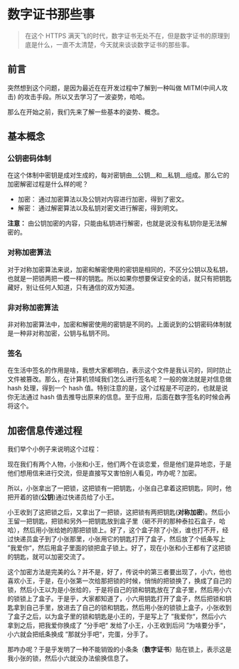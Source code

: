 # 数字证书那些事

> 在这个 HTTPS 满天飞的时代，数字证书无处不在，但是数字证书的原理到底是什么，一直不太清楚，今天就来谈谈数字证书的那些事。

## 前言

突然想到这个问题，是因为最近在在开发过程中了解到一种叫做 MITM(中间人攻击) 的攻击手段。所以又去学习了一波姿势，哈哈。

那么在开始之前，我们先来了解一些基本的姿势、概念。

## 基本概念

### 公钥密码体制

在这个体制中密钥是成对生成的，每对密钥由__公钥__和__私钥__组成。那么它的加密解密过程是什么样的呢？

- 加密： 通过加密算法以及公钥对内容进行加密，得到了密文。
- 解密： 通过解密算法以及私钥对密文进行解密，得到明文。

__注意：__ 由公钥加密的内容，只能由私钥进行解密，也就是说没有私钥你是无法解密的。

### 对称加密算法

对于对称加密算法来说，加密和解密使用的密钥是相同的，不区分公钥以及私钥，也就是一把锁两把一模一样的钥匙。所以如果你想要保证安全的话，就只有把钥匙藏好，别让任何人知道，只有通信的双方知道。

### 非对称加密算法

非对称加密算法中，加密和解密使用的密钥是不同的。上面说到的公钥密码体制就是一种非对称加密，公钥与私钥不同。

### 签名

在生活中签名的作用是啥，我想大家都明白，表示这个文件是我认可的，同时防止文件被篡改。那么，在计算机领域我们怎么进行签名呢？一般的做法就是对信息做 hash 处理，得到一个 hash 值。特别注意的是，这个过程是不可逆的，也就是说你无法通过 hash 值去推导出原来的信息。至于应用，后面在数字签名的时候会再将这个。

## 加密信息传递过程

我们举个小例子来说明这个过程：

现在我们有两个人物，小张和小王，他们两个在谈恋爱，但是他们是异地恋，于是他们想用信来进行交流，但是直接写又害怕别人看见，咋办呢？加密。

所以，小张拿出了一把锁，这把锁有一把钥匙，小张自己拿着这把钥匙，同时，他把开着的锁(__公钥__)通过快递员给了小王。

小王收到了这把锁之后，又拿出了一把锁，这把锁有两把钥匙(__对称加密__)。然后小王留一把钥匙，把锁和另外一把钥匙放到盒子里（砸不开的那种泰拉石盒子，哈哈），然后用小张给她的那把锁锁上。好了，这个盒子除了小张，谁也打不开，经过快递员盒子到了小张那里，小张用它的钥匙打开了盒子，然后放了个纸条写上 ”我爱你“，然后用盒子里面的锁把盒子锁上。好了，现在小张和小王都有了这把锁的钥匙，就可以加密交流了。

这个加密方法是完美的么？并不是，好了，传说中的第三者要出现了，小六，他也喜欢小王，于是，在小张第一次给那把锁的时候，悄悄的把锁换了，换成了自己的锁，然后小王以为是小张给的，于是将自己的锁和钥匙放在了盒子里，然后用小六的锁锁上了盒子。于是乎，大家都知道了，小六用钥匙打开了盒子，然后把锁和钥匙拿到自己手里，放进去了自己的锁和钥匙，然后用小张的锁锁上盒子，小张收到了盒子之后，以为盒子里的锁和钥匙是小王的，于是写上了 ”我爱你“，然后小六拿到之后，把我爱你换成了 ”分手吧“ 发给了小王，小王收到后问 ”为啥要分手“，小六就会把纸条换成 ”那就分手吧“，完蛋，分手了。

那咋办呢？于是乎发明了一种不能销毁的小条条（__数字证书__）贴在锁上，表示这是我小张的锁，然后小六就没办法偷换信息了。
